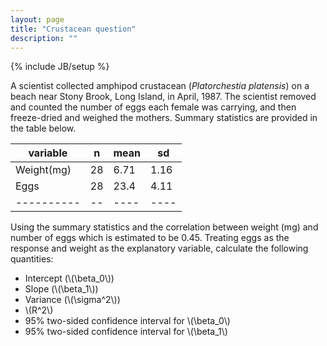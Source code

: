 ```yaml
---
layout: page
title: "Crustacean question"
description: ""
---
```

{% include JB/setup %}

<head>
    <script type="text/javascript"
            src="http://cdn.mathjax.org/mathjax/latest/MathJax.js?config=TeX-AMS-MML_HTMLorMML">
    </script>
</head>

A scientist collected amphipod crustacean (*Platorchestia platensis*) on a beach near Stony Brook, Long Island, in April, 1987. The scientist removed and counted the number of eggs each female was carrying, and then freeze-dried and weighed the mothers. Summary statistics are provided in the table below. 


|variable  |n |mean|sd  |
|----------|--|----|----|
|Weight(mg)|28|6.71|1.16|
|Eggs      |28|23.4|4.11|
|----------|--|----|----|


Using the summary statistics and the correlation between weight (mg) and number of eggs which is estimated to be 0.45. Treating eggs as the response and weight as the explanatory variable, calculate the following quantities:

- Intercept (\\(\beta_0\\))
- Slope (\\(\beta_1\\))
- Variance (\\(\sigma^2\\))
- \\(R^2\\)
- 95% two-sided confidence interval for \\(\beta_0\\)
- 95% two-sided confidence interval for \\(\beta_1\\)
